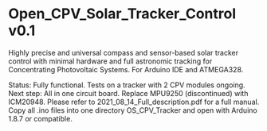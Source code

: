 # Open_CPV_Solar_Tracker_Control v0.1
Highly precise and universal compass and sensor-based solar tracker control with minimal hardware and full astronomic tracking for Concentrating Photovoltaic Systems. 
For Arduino IDE and ATMEGA328.

Status: Fully functional. Tests on a tracker with 2 CPV modules ongoing.
Next step: All in one circuit board. Replace MPU9250 (discontinued) with ICM20948.
Please refer to 2021_08_14_Full_description.pdf for a full manual.
Copy all .ino files into one directory OS_CPV_Tracker and open with Arduino 1.8.7 or compatible.
